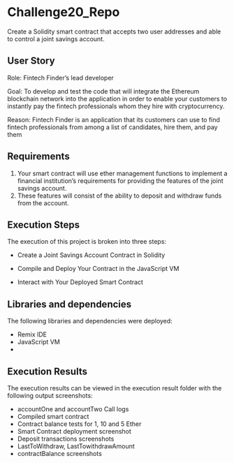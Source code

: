 # Challenge20_Repo
Create a Solidity smart contract that accepts two user addresses and able to control a joint savings account.

## User Story
Role: Fintech Finder’s lead developer

Goal: To develop and test the code that will integrate the Ethereum blockchain network into the application in order to enable your customers to instantly pay the fintech professionals whom they hire with cryptocurrency.

Reason: Fintech Finder is an application that its customers can use to find fintech professionals from among a list of candidates, hire them, and pay them

## Requirements
1. Your smart contract will use ether management functions to implement a financial institution’s requirements for providing the features of the joint savings account. 
2. These features will consist of the ability to deposit and withdraw funds from the account.


## Execution Steps
The execution of this project is broken into three steps:

- Create a Joint Savings Account Contract in Solidity

- Compile and Deploy Your Contract in the JavaScript VM

- Interact with Your Deployed Smart Contract

## Libraries and dependencies
The following libraries and dependencies were deployed:
- Remix IDE
- JavaScript VM
- 

## Execution Results
The execution results can be viewed in the execution result folder with the following output screenshots:
- accountOne and accountTwo Call logs
- Compiled smart contract
- Contract balance tests for 1, 10 and 5 Ether
- Smart Contract deployment screenshot
- Deposit transactions screenshots
- LastToWithdraw, LastTowithdrawAmount
- contractBalance screenshots


